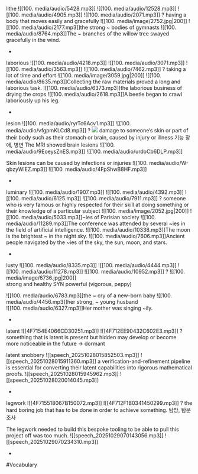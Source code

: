 lithe ![[100. media/audio/5428.mp3]] ![[100. media/audio/12528.mp3]] ![[100. media/audio/4905.mp3]] ![[100. media/audio/2071.mp3]]
?
having a body that moves easily and gracefully
![[100. media/image/2752.jpg|200]]
![[100. media/audio/2177.mp3]]the strong ~ bodies of gymnasts
![[100. media/audio/8764.mp3]]The ~ branches of the willow tree swayed gracefully in the wind.
<!--SR:!2025-11-04,14,290-->
-

laborious ![[100. media/audio/4218.mp3]] ![[100. media/audio/3071.mp3]] ![[100. media/audio/3563.mp3]] ![[100. media/audio/7462.mp3]]
?
taking a lot of time and effort
![[100. media/image/3059.jpg|200]]
![[100. media/audio/8635.mp3]]Collecting the raw materials proved a long and laborious task.  ![[100. media/audio/6373.mp3]]the laborious business of drying the crops
![[100. media/audio/2618.mp3]]A beetle began to crawl laboriously up his leg.
<!--SR:!2025-11-05,15,290-->
-

lesion ![[100. media/audio/ryrTc6Acv1.mp3]] ![[100. media/audio/vfgpmKLCd8.mp3]]
?
![](https://firebasestorage.googleapis.com/v0/b/firescript-577a2.appspot.com/o/imgs%2Fapp%2Fgenext%2F837ti6h14S.png?alt=media&token=f47f517f-1048-40fb-a46a-7347f86ae236)
  damage to someone’s skin or part of their body such as their stomach or brain, caused by injury or illness
  기능 장애, 병변
  The MRI showed brain lesions ![[100. media/audio/9EoeysZnES.mp3]] ![[100. media/audio/urdoCb6DLP.mp3]]

  Skin lesions can be caused by infections or injuries ![[100. media/audio/W-qbzyWlEZ.mp3]] ![[100. media/audio/4FpShwB8HF.mp3]]
<!--SR:!2025-11-16,21,250-->
-


luminary ![[100. media/audio/1907.mp3]] ![[100. media/audio/4392.mp3]] ![[100. media/audio/6125.mp3]] ![[100. media/audio/7911.mp3]]
?
someone who is very famous or highly respected for their skill at doing something or their knowledge of a particular subject
![[100. media/image/2052.jpg|200]]
![[100. media/audio/5033.mp3]]~ies of Parisian society
![[100. media/audio/11289.mp3]]The conference was attended by several ~ies in the field of artificial intelligence.
![[100. media/audio/10338.mp3]]The moon is the brightest ~ in the night sky.
![[100. media/audio/7606.mp3]]Ancient people navigated by the ~ies of the sky, the sun, moon, and stars.
<!--SR:!2025-11-06,16,290-->
-

lusty ![[100. media/audio/8335.mp3]] ![[100. media/audio/4444.mp3]] ![[100. media/audio/11278.mp3]] ![[100. media/audio/10952.mp3]]
?
![[100. media/image/6736.jpg|200]]  
strong and healthy SYN powerful (vigorous, peppy)  
  
![[100. media/audio/6783.mp3]]the ~ cry of a new-born baby  ![[100. media/audio/4456.mp3]]her strong, ~ young husband  
![[100. media/audio/6327.mp3]]Her mother was singing ~ily.
<!--SR:!2025-10-31,1,230-->
-

latent ![[4F7154E4066CD30251.mp3]] ![[4F712EE90432C602E3.mp3]]
?
something that is latent is present but hidden may develop or become more noticeable in the future → dormant

latent snobbery
![[speech_20251028015852503.mp3]] ![[speech_20251028015911360.mp3]]
a verification-and-refinement pipeline is essential for converting their latent capabilities into rigorous mathematical proofs.
![[speech_20251028015945962.mp3]] ![[speech_20251028020014045.mp3]]
<!--SR:!2025-10-31,3,258-->
-

legwork ![[4F715518067B150072.mp3]] ![[4F712F1B0341450299.mp3]]
?
the hard boring job that has to be done in order to achieve something. 탐방, 탐문 조사

The legwork needed to build this bespoke tooling to be able to pull this project off was too much.
![[speech_20251029070143056.mp3]] ![[speech_20251029070234310.mp3]]
<!--SR:!2025-11-01,2,238-->
-


#Vocabulary
